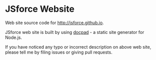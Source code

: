 # JSforce Website

Web site source code for http://jsforce.github.io.

JSforce web site is built by using [docpad](http://docpad.org) - a static site generator for Node.js.

If you have noticed any typo or incorrect description on above web site, please tell me by filing issues or giving pull requests.



